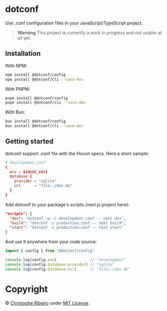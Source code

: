 # dotconf

Use .conf configuration files in your JavaScript/TypeScript project.

> **Warning**
> This project is currently a work in progress and not usable at all yet.

## Installation

With NPM:

```bash
npm install @dotconf/config
npm install @dotconf/cli --save-dev
```

With PNPM:

```bash
pnpm install @dotconf/config
pnpm install @dotconf/cli --save-dev
```

With Bun:

```bash
bun install @dotconf/config
bun install @dotconf/cli --save-dev
```

## Getting started

dotconf support .conf file with the Hocon specs. Here a short sample:

```conf
# development.conf
{
  env = ${NODE_ENV}
  database {
    provider = "sqlite"
    url      = "file:./dev.db"
  }
}
```

Add dotconf to your package's scripts (next.js project here):

```json
"scripts": {
  "dev": "dotconf -w -c development.conf -- next dev",
  "build": "dotconf -c production.conf -- next build",
  "start": "dotconf -c production.conf -- next start"
}
```

And use it anywhere from your code source:

```ts
import { config } from "@dotconf/config"

console.log(config.env)               // "development"
console.log(config.database.provider) // "sqlite"
console.log(config.database.url)      // "file:./dev.db"
```

# Copyright

&copy; [Christophe Ribeiro](https://christophe.ribeiro.io) under [MIT License](./LICENSE.md).